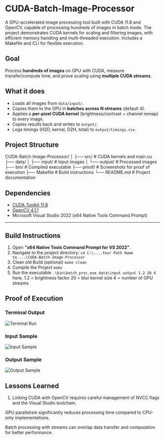 # CUDA-Batch-Image-Processor
A  GPU-accelerated image processing tool built with CUDA 11.8 and OpenCV, capable of processing hundreds of images in batch mode. The project demonstrates CUDA kernels for scaling and filtering images, with efficient memory handling and multi-threaded execution. Includes a Makefile and CLI for flexible execution.

## Goal
Process **hundreds of images** on GPU with CUDA, measure transfer/compute time, and prove scaling using **multiple CUDA streams**.

## What it does
- Loads all images from `data/input/`.
- Copies them to the GPU in **batches across N streams** (default 4).
- Applies a **per-pixel CUDA kernel** (brightness/contrast + channel remap) to every image.
- Copies results back and writes to `output/`.
- Logs timings (H2D, kernel, D2H, total) to `output/timings.csv`.

## **Project Structure**
CUDA-Batch-Image-Processor/
│
├── src/                # CUDA kernels and main.cu
├── data/
│   ├── input/          # Input images
│   └── output/         # Processed images
├── bin/                # Compiled executable
├── proof/              # Screenshots for proof of execution
├── Makefile            # Build instructions
└── README.md           # Project documentation


## **Dependencies**
- [CUDA Toolkit 11.8](https://developer.nvidia.com/cuda-11-8-0-download-archive)
- [OpenCV 4.1.1](https://opencv.org/releases/)
- Microsoft Visual Studio 2022 (x64 Native Tools Command Prompt)

---

## **Build Instructions**
1. Open **"x64 Native Tools Command Prompt for VS 2022"**.
2. Navigate to the project directory:
   ``` cd C:\....Your Path Name to....\CUDA-Batch-Image-Processor ```
3. Clean old Build (optional)
    ```make clean ```
4. Compile the Project
    ```make ```
5. Run the executable
    ```.\bin\batch_proc.exe data\input output 1.2 20 4 ```
    here, 
        1.2 = brightness factor
        20 = blur kernel size
        4 = number of GPU streams

## **Proof of Execution**
### Terminal Output
![Terminal Run](proof/proof_terminal.png)
### Input Sample
![Input Sample](proof/proof_input_sample.png)
### Output Sample
![Output Sample](proof/proof_output_sample.png)

    




## **Lessons Learned**
1. Linking CUDA with OpenCV requires careful management of NVCC flags and the Visual Studio toolchain.

GPU parallelism significantly reduces processing time compared to CPU-only implementations.

Batch processing with streams can overlap data transfer and computation for better performance.




